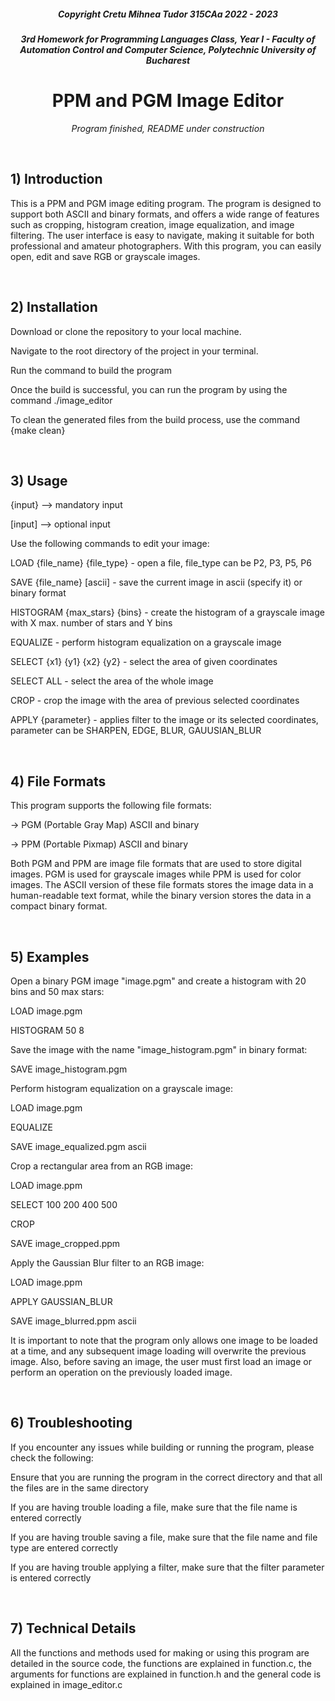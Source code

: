 <h5 align = center> Copyright Cretu Mihnea Tudor 315CAa 2022 - 2023 </h5> 
<h5 align = center> 3rd Homework for Programming Languages Class, Year I - Faculty of Automation Control and Computer Science, Polytechnic University of Bucharest </h5>

<h1 align = center> PPM and PGM Image Editor </h1>
<p align = center> <i> Program finished, README under construction </i> </p>
<br>

<h2> 1) Introduction </h2>
<p align = left>    This is a PPM and PGM image editing program. The program is designed to support both ASCII and binary 
    formats, and offers a wide range of features such as cropping, histogram creation, image equalization, 
    and image filtering. The user interface is easy to navigate, making it suitable for both professional
    and amateur photographers. With this program, you can easily open, edit and save RGB or grayscale images. </p>
<br>

<h2> 2) Installation </h2> 
<p>    Download or clone the repository to your local machine. </p>
<p>    Navigate to the root directory of the project in your terminal. </p>
<p>    Run the command <make build> to build the program </p>
<p>    Once the build is successful, you can run the program by using the command ./image_editor </p>
<p>    To clean the generated files from the build process, use the command {make clean} </p>
<br>

<h2> 3) Usage </h2>
<p>    {input} --> mandatory input </p>
<p>     [input] --> optional input </p>
<p> </p>
<p>     Use the following commands to edit your image: </p>
<p> </p>
<p>     LOAD {file_name} {file_type} - open a file, file_type can be P2, P3, P5, P6 </p>
<p>     SAVE {file_name} [ascii] - save the current image in ascii (specify it) or binary format </p>
<p>     HISTOGRAM {max_stars} {bins} - create the histogram of a grayscale image with X max. number of stars and Y bins </p>
<p>     EQUALIZE - perform histogram equalization on a grayscale image </p>
<p>     SELECT {x1} {y1} {x2} {y2} - select the area of given coordinates </p>
<p>    SELECT ALL - select the area of the whole image </p>
<p>     CROP - crop the image with the area of previous selected coordinates </p>
<p>     APPLY {parameter} - applies filter to the image or its selected coordinates, parameter can be SHARPEN, EDGE, BLUR, GAUUSIAN_BLUR </p>
<br>

<h2> 4) File Formats </h2>
<p> This program supports the following file formats: </p>
<p>    -> PGM (Portable Gray Map) ASCII and binary </p>
<p>    -> PPM (Portable Pixmap) ASCII and binary </p>
<p>    Both PGM and PPM are image file formats that are used to store digital images. PGM is used for grayscale images 
    while PPM is used for color images. The ASCII version of these file formats stores the image data in a 
    human-readable text format, while the binary version stores the data in a compact binary format. </p>
<br>

<h2> 5) Examples </h2>
<p>    Open a binary PGM image "image.pgm" and create a histogram with 20 bins and 50 max stars: </p>
<p>        LOAD image.pgm </p>
<p>        HISTOGRAM 50 8 </p>
<p> </p>
<p>    Save the image with the name "image_histogram.pgm" in binary format: </p>
<p>        SAVE image_histogram.pgm </p>
<p> </p>
<p>    Perform histogram equalization on a grayscale image: </p>
<p>        LOAD image.pgm </p>
<p>        EQUALIZE </p>
<p>        SAVE image_equalized.pgm ascii </p>
<p> </p>
<p>    Crop a rectangular area from an RGB image: </p>
<p>        LOAD image.ppm </p>
<p>        SELECT 100 200 400 500 </p>
<p>        CROP </p>
<p>        SAVE image_cropped.ppm </p>
<p> </p>
<p>    Apply the Gaussian Blur filter to an RGB image: </p>
<p>        LOAD image.ppm </p>
<p>        APPLY GAUSSIAN_BLUR </p>
<p>        SAVE image_blurred.ppm ascii </p>
<p> </p>
<p>    It is important to note that the program only allows one image to be loaded at a time, and any subsequent
    image loading will overwrite the previous image. Also, before saving an image, the user must first load
    an image or perform an operation on the previously loaded image. </p>
<br>

<h2> 6) Troubleshooting </h2>
<p>    If you encounter any issues while building or running the program, please check the following: </p>
<p>    Ensure that you are running the program in the correct directory and that all the files are in the same directory </p>
<p>    If you are having trouble loading a file, make sure that the file name is entered correctly </p>
<p>    If you are having trouble saving a file, make sure that the file name and file type are entered correctly </p>
<p>    If you are having trouble applying a filter, make sure that the filter parameter is entered correctly </p>
<br>

<h2>7) Technical Details </h2>
<p>    All the functions and methods used for making or using this program are detailed in the source code,
    the functions are explained in function.c, the arguments for functions are explained in function.h and the general
    code is explained in image_editor.c </p>
